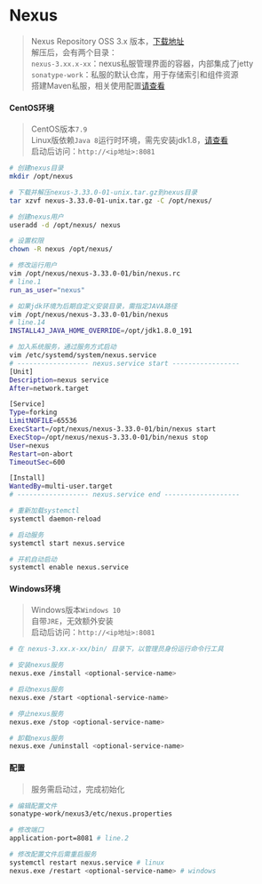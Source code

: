 # Nexus

> Nexus Repository OSS 3.x 版本，[下载地址](https://help.sonatype.com/repomanager3/download/download-archives---repository-manager-3)  
> 解压后，会有两个目录：  
> ```nexus-3.xx.x-xx```：nexus私服管理界面的容器，内部集成了jetty  
> ```sonatype-work```：私服的默认仓库，用于存储索引和组件资源  
> 搭建Maven私服，相关使用配置[请查看](./maven.md#使用nexus私服配置)  

#### CentOS环境

> CentOS版本```7.9```  
> Linux版依赖```Java 8```运行时环境，需先安装jdk1.8，[请查看](./jdk.md)  
> 启动后访问：```http://<ip地址>:8081```  

```bash
# 创建nexus目录
mkdir /opt/nexus

# 下载并解压nexus-3.33.0-01-unix.tar.gz到nexus目录
tar xzvf nexus-3.33.0-01-unix.tar.gz -C /opt/nexus/

# 创建nexus用户
useradd -d /opt/nexus/ nexus

# 设置权限
chown -R nexus /opt/nexus/

# 修改运行用户
vim /opt/nexus/nexus-3.33.0-01/bin/nexus.rc
# line.1
run_as_user="nexus"

# 如果jdk环境为后期自定义安装目录，需指定JAVA路径
vim /opt/nexus/nexus-3.33.0-01/bin/nexus
# line.14
INSTALL4J_JAVA_HOME_OVERRIDE=/opt/jdk1.8.0_191

# 加入系统服务，通过服务方式启动
vim /etc/systemd/system/nexus.service
# ------------------ nexus.service start -----------------
[Unit]
Description=nexus service
After=network.target

[Service]
Type=forking
LimitNOFILE=65536
ExecStart=/opt/nexus/nexus-3.33.0-01/bin/nexus start
ExecStop=/opt/nexus/nexus-3.33.0-01/bin/nexus stop
User=nexus
Restart=on-abort
TimeoutSec=600

[Install]
WantedBy=multi-user.target
# ------------------ nexus.service end -------------------

# 重新加载systemctl
systemctl daemon-reload

# 启动服务
systemctl start nexus.service

# 开机自动启动
systemctl enable nexus.service
```

#### Windows环境

> Windows版本```Windows 10```  
> 自带```JRE```，无效额外安装  
> 启动后访问：```http://<ip地址>:8081```  

```bash
# 在 nexus-3.xx.x-xx/bin/ 目录下，以管理员身份运行命令行工具

# 安装nexus服务
nexus.exe /install <optional-service-name>

# 启动nexus服务
nexus.exe /start <optional-service-name>

# 停止nexus服务
nexus.exe /stop <optional-service-name>

# 卸载nexus服务
nexus.exe /uninstall <optional-service-name>
```

#### 配置

> 服务需启动过，完成初始化  

```bash
# 编辑配置文件
sonatype-work/nexus3/etc/nexus.properties

# 修改端口
application-port=8081 # line.2

# 修改配置文件后需重启服务
systemctl restart nexus.service # linux
nexus.exe /restart <optional-service-name> # windows
```